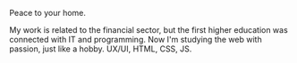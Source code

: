 Peace to your home.

My work is related to the financial sector, but the first higher education was connected with IT and programming. Now I'm studying the web with passion, just like a hobby. UX/UI, HTML, CSS, JS.
